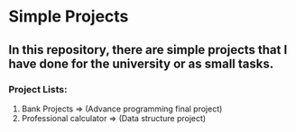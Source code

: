 # Simple Projects
## In this repository, there are simple projects that I have done for the university or as small tasks.
### Project Lists:
1. Bank Projects => (Advance programming final project)
2. Professional calculator => (Data structure project)
